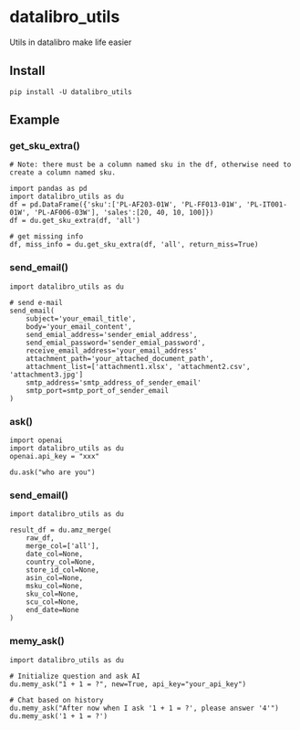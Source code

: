 # datalibro_utils
Utils in datalibro make life easier

## Install
```pip install -U datalibro_utils```

## Example

### get_sku_extra()
```
# Note: there must be a column named sku in the df, otherwise need to create a column named sku.

import pandas as pd
import datalibro_utils as du
df = pd.DataFrame({'sku':['PL-AF203-01W', 'PL-FF013-01W', 'PL-IT001-01W', 'PL-AF006-03W'], 'sales':[20, 40, 10, 100]})
df = du.get_sku_extra(df, 'all')

# get missing info
df, miss_info = du.get_sku_extra(df, 'all', return_miss=True)
```

### send_email()
```
import datalibro_utils as du

# send e-mail
send_email(
    subject='your_email_title', 
    body='your_email_content', 
    send_emial_address='sender_emial_address', 
    send_emial_password='sender_emial_password',
    receive_email_address='your_email_address'
    attachment_path='your_attached_document_path', 
    attachment_list=['attachment1.xlsx', 'attachment2.csv', 'attachment3.jpg']
    smtp_address='smtp_address_of_sender_email'
    smtp_port=smtp_port_of_sender_email
)
```

### ask()
```
import openai
import datalibro_utils as du
openai.api_key = "xxx"

du.ask("who are you")
```

### send_email()
```
import datalibro_utils as du

result_df = du.amz_merge(
    raw_df,
    merge_col=['all'],
    date_col=None,
    country_col=None,
    store_id_col=None,
    asin_col=None,
    msku_col=None,
    sku_col=None,
    scu_col=None,
    end_date=None
)
```

### memy_ask()
```
import datalibro_utils as du

# Initialize question and ask AI
du.memy_ask("1 + 1 = ?", new=True, api_key="your_api_key")

# Chat based on history
du.memy_ask("After now when I ask '1 + 1 = ?', please answer '4'")
du.memy_ask('1 + 1 = ?')
```
